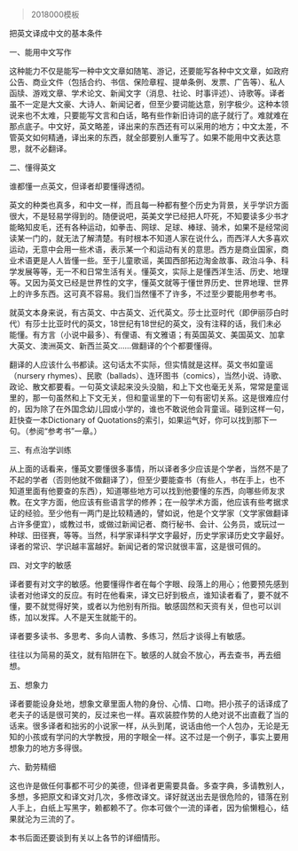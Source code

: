 # 
> 2018000模板


把英文译成中文的基本条件



一、能用中文写作


这种能力不仅是能写一种中文文章如随笔、游记，还要能写各种中文文章，如政府公告、商业文件（包括合约、书信、保险章程、提单条例、发票、广告等）、私人函牍、游戏文章、学术论文、新闻文字（消息、社论、时事评述）、诗歌等。译者虽不一定是大文豪、大诗人、新闻记者，但至少要词能达意，别字极少。这种本领说来也不太难，只要能写文言和白话，略有些作新旧诗词的底子就行了。难就难在那点底子。中文好，英文略差，译出来的东西还有可以采用的地方；中文太差，不管英文如何精通，译出来的东西，就全部要别人重写了。如果不能用中文表达意思，就不必翻译。





二、懂得英文


谁都懂一点英文，但译者却要懂得透彻。

英文的种类也真多，和中文一样，而且每一种都有整个历史为背景，关乎学识方面很大，不是轻易学得到的。随便说吧，英美文学已经把人吓死，不知要读多少书才能略知皮毛，还有各种运动，如拳击、网球、足球、棒球、骑术，如果不是经常阅读某一门的，就无法了解清楚。有时根本不知道人家在说什么，而西洋人大多喜欢运动，无意中会用一些术语，表示某一个和运动有关的意思。西方是商业国家，商业术语更是人人皆懂一些。至于儿童歌谣，美国西部拓边淘金故事、政治斗争、科学发展等等，无一不和日常生活有关。懂英文，实际上是懂西洋生活、历史、地理等。又因为英文已经是世界性的文字，懂英文就等于懂世界历史、世界地理、世界上的许多东西。这可真不容易。我们当然懂不了许多，不过至少要能用参考书。

就英文本身来说，有古英文、中古英文、近代英文。莎士比亚时代（即伊丽莎白时代）有莎士比亚时代的英文，18世纪有18世纪的英文，没有注释的话，我们未必能懂。有方言（小说中最多）、有俚语、有文雅语；有英国英文、美国英文、加拿大英文、澳洲英文、新西兰英文……做翻译的个个都要懂得。

翻译的人应该什么书都读。这句话太不实际，但实情就是这样。英文书如童谣（nursery rhymes）、民歌（ballads）、连环图书（comics），当然小说、诗歌、政论、散文都要看。一句英文读起来没头没脑，和上下文也毫无关系，常常是童谣里的，那一句虽然和上下文无关，但和童谣里的下一句有密切关系。这是很难应付的，因为除了在外国念幼儿园或小学的，谁也不敢说他会背童谣。碰到这样一句，赶快查一本Dictionary of Quotations的索引，如果运气好，你可以找到那下一句。（参阅“参考书”一章。）





三、有点治学训练


从上面的话看来，懂英文要懂很多事情，所以译者多少应该是个学者，当然不是了不起的学者（否则他就不做翻译了），但至少要能查书（有些人，书在手上，也不知道里面有他要查的东西），知道哪些地方可以找到他要懂的东西，向哪些师友求教。在文字方面，他应该有些语言学的修养；在一般学术方面，他应该有些考据求证的经验。至少他有一两门是比较精通的，譬如说，他是个文学家（文学家做翻译占许多便宜），或教过书，或做过新闻记者、商行秘书、会计、公务员，或玩过一种球、田径赛，等等。当然，科学家译科学文字最好，历史学家译历史文字最好。译者的常识、学识越丰富越好。新闻记者的常识就很丰富，这是很可佩的。





四、对文字的敏感


译者要有对文字的敏感。他要懂得作者在每个字眼、段落上的用心；他要预先感到读者对他译文的反应。有时在他看来，译文已好到极点，谁知读者看了，要不就不懂，要不就觉得好笑，或者以为他别有所指。敏感固然和天资有关，但也可以训练，加以发挥。人不是天生就能干的。

译者要多读书、多思考、多向人请教、多练习，然后才谈得上有敏感。

往往以为简易的英文，就有陷阱在下。敏感的人就会不放心，再去查书，再去细想。





五、想象力


译者要能设身处地，想象文章里面人物的身份、心情、口吻。把小孩子的话译成了老夫子的话是很可笑的，反过来也一样。喜欢装腔作势的人绝对说不出直截了当的话来。很多译者和拙劣的小说家一样，从头到尾，说话由他一个人包办，无论是无知的小孩或有学问的大学教授，用的字眼全一样。这不过是一个例子，事实上要用想象力的地方多得很。





六、勤劳精细


这也许是做任何事都不可少的美德，但译者更需要具备。多查字典，多请教别人，多想，多把原文和译文对几次，多修改译文。译好就送出去是很危险的，错落在别人手上，白纸上写黑字，赖都赖不了。你本可做个一流的译者，因为偷懒粗心，结果就沦为三流的了。

本书后面还要谈到有关以上各节的详细情形。



